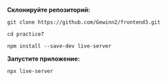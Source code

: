 **Склонируйте репозиторий:**
```
git clone https://github.com/Gewinn2/frontend3.git
```

```
cd practice7
```

```
npm install --save-dev live-server
```

**Запустите приложение:**
```
npx live-server
```